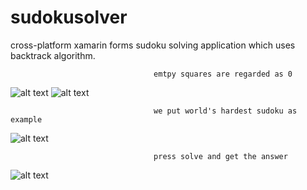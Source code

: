 # sudokusolver
cross-platform xamarin forms sudoku solving application which uses backtrack algorithm. 

                                    emtpy squares are regarded as 0 
![alt text](https://github.com/unobatbayar/sudokusolver/blob/master/readme-images/one.png) ![alt text](https://github.com/unobatbayar/sudokusolver/blob/master/readme-images/c.png)

                                    we put world's hardest sudoku as example
![alt text](https://github.com/unobatbayar/sudokusolver/blob/master/readme-images/c.png)

                                    press solve and get the answer
![alt text](https://github.com/unobatbayar/sudokusolver/blob/master/readme-images/b.png)


